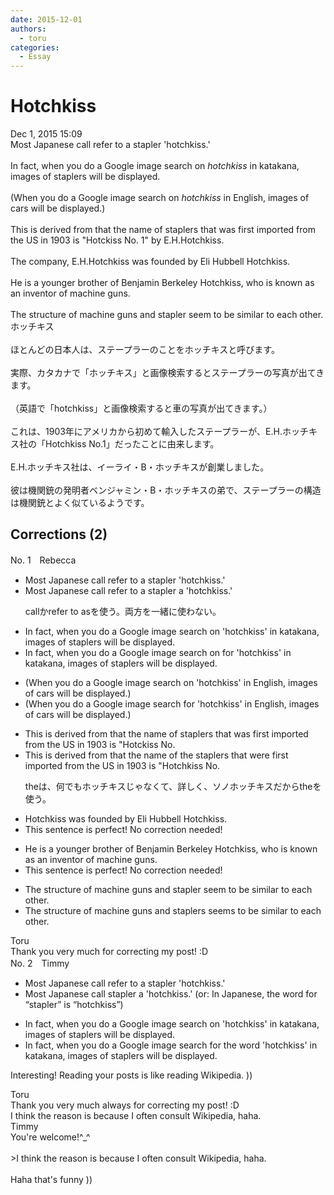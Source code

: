 ```yaml
---
date: 2015-12-01
authors:
  - toru
categories:
  - Essay
---
```


<h1 id="subject_show">Hotchkiss</h1>
<div class="date">Dec 1, 2015 15:09</div>
<div id="post"><div id="body_show_ori">
Most Japanese call refer to a stapler 'hotchkiss.'<br/><br/>In fact, when you do a Google image search on <em>hotchkiss</em> in katakana, images of staplers will be displayed.<br/><br/>(When you do a Google image search on <em>hotchkiss</em> in English, images of cars will be displayed.)<br/><br/>This is derived from that the name of staplers that was first imported from the US in 1903 is "Hotckiss No. 1" by E.H.Hotchkiss.<br/><br/>The company, E.H.Hotchkiss was founded by Eli Hubbell Hotchkiss.<br/><br/>He is a younger brother of Benjamin Berkeley Hotchkiss, who is known as an inventor of machine guns.<br/><br/>The structure of machine guns and stapler seem to be similar to each other.
</div></div>

<!-- more -->

<div id="post_ja"><div id="body_show_mo">
ホッチキス<br/><br/>ほとんどの日本人は、ステープラーのことをホッチキスと呼びます。<br/><br/>実際、カタカナで「ホッチキス」と画像検索するとステープラーの写真が出てきます。<br/><br/>（英語で「hotchkiss」と画像検索すると車の写真が出てきます。）<br/><br/>これは、1903年にアメリカから初めて輸入したステープラーが、E.H.ホッチキス社の「Hotchkiss No.1」だったことに由来します。<br/><br/>E.H.ホッチキス社は、イーライ・B・ホッチキスが創業しました。<br/><br/>彼は機関銃の発明者ベンジャミン・B・ホッチキスの弟で、ステープラーの構造は機関銃とよく似ているようです。
</div></div>

## Corrections (2)
<div id="block"><div class="first_name"> No. 1　<span class="just_name">Rebecca</span></div><div id="block2">
<ul class="correction_field">
<li class="incorrect">Most Japanese call refer to a stapler 'hotchkiss.'</li>
<li class="corrected correct">
Most Japanese call <span class="sline">refer to</span> a stapler <span class="f_blue">a</span> 'hotchkiss.'
<p class="correction_comment">callかrefer to asを使う。両方を一緒に使わない。</p>
</li>
</ul>
<ul class="correction_field">
<li class="incorrect">In fact, when you do a Google image search on 'hotchkiss' in katakana, images of staplers will be displayed.</li>
<li class="corrected correct">
In fact, when you do a Google image search <span class="sline">on</span> <span class="f_blue">for </span>'hotchkiss' in katakana, images of staplers will be displayed.
</li>
</ul>
<ul class="correction_field">
<li class="incorrect">(When you do a Google image search on 'hotchkiss' in English, images of cars will be displayed.)</li>
<li class="corrected correct">
(When you do a Google image search <span class="f_blue">for</span> 'hotchkiss' in English, images of cars will be displayed.)
</li>
</ul>
<ul class="correction_field">
<li class="incorrect">This is derived from that the name of staplers that was first imported from the US in 1903 is "Hotckiss No.</li>
<li class="corrected correct">
This is derived from that the name of <span class="f_blue">the</span> staplers that <span class="f_red">were</span> first imported from the US in 1903 is "Hotc<span class="f_red">h</span>kiss No.
<p class="correction_comment">theは、何でもホッチキスじゃなくて、詳しく、ソノホッチキスだからtheを使う。</p>
</li>
</ul>
<ul class="correction_field">
<li class="incorrect">Hotchkiss was founded by Eli Hubbell Hotchkiss.</li>
<li class="corrected perfect">This sentence is perfect! No correction needed!</li>
</ul>
<ul class="correction_field">
<li class="incorrect">He is a younger brother of Benjamin Berkeley Hotchkiss, who is known as an inventor of machine guns.</li>
<li class="corrected perfect">This sentence is perfect! No correction needed!</li>
</ul>
<ul class="correction_field">
<li class="incorrect">The structure of machine guns and stapler seem to be similar to each other.</li>
<li class="corrected correct">
The structure of machine guns and stapler<span class="f_red">s </span>seem<span class="f_red">s</span> to be similar to each other.
</li>
</ul>
</div><div class="name"><span class="just_name">Toru</span><br>
Thank you very much for correcting my post! :D
</div>
</div>
<div id="block"><div class="first_name"> No. 2　<span class="just_name">Timmy</span></div><div id="block2">
<ul class="correction_field">
<li class="incorrect">Most Japanese call refer to a stapler 'hotchkiss.'</li>
<li class="corrected correct">
Most Japanese call stapler a 'hotchkiss.' (or: <span class="f_blue">In Japanese, the word for “stapler” is “hotchkiss”</span>)
</li>
</ul>
<ul class="correction_field">
<li class="incorrect">In fact, when you do a Google image search on 'hotchkiss' in katakana, images of staplers will be displayed.</li>
<li class="corrected correct">
In fact, when you do a Google image search for <span class="f_blue">the word</span> 'hotchkiss' in katakana, images of staplers will be displayed.
</li>
</ul>
<p class="comment_small">
 Interesting! Reading your posts is like reading Wikipedia. ))
</p>

</div><div class="name"><span class="just_name">Toru</span><br>
Thank you very much always for correcting my post! :D<br/>I think the reason is because I often consult Wikipedia, haha.
</div>
<div class="name"><span class="just_name">Timmy</span><br>
You're welcome!^_^<br/><br/>&gt;I think the reason is because I often consult Wikipedia, haha.<br/><br/>Haha that's funny ))
</div>
</div>
